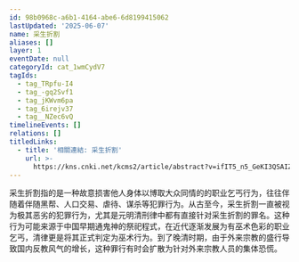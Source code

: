 ```yaml
---
id: 98b0968c-a6b1-4164-abe6-6d8199415062
lastUpdated: '2025-06-07'
name: 采生折割
aliases: []
layer: 1
eventDate: null
categoryId: cat_1wmCydV7
tagIds:
  - tag_TRpfu-I4
  - tag_-gq2Svf1
  - tag_jKWvm6pa
  - tag_6irejv37
  - tag__NZec6vQ
timelineEvents: []
relations: []
titledLinks:
  - title: '相關連結: 采生折割'
    url: >-
      https://kns.cnki.net/kcms2/article/abstract?v=ifIT5_n5_GeKI3QSAIZOiGop71vjx3tdxROZ_Jk3UmS5fISXLSMgk8FjLznJqOtTWQ0-ohI6K8wdaY-vGHHtAOutvqkZJHKKBWCHkaXgqewuK1uko1SHYk-MK4ua0yrNOa64iqP27JZVHReGtRG1GFXqyudY-5EDVCkv5dM3f6NIGeaVoldy5E6PvwsoZ2a6&uniplatform=NZKPT&language=CHS
---
```

采生折割指的是一种故意损害他人身体以博取大众同情的的职业乞丐行为，往往伴随着伴随黑帮、人口交易、虐待、谋杀等犯罪行为。从古至今，采生折割一直被视为极其恶劣的犯罪行为，尤其是元明清刑律中都有直接针对采生折割的罪名。这种行为可能来源于中国早期通鬼神的祭祀程式，在近代逐渐发展为有巫术色彩的职业乞丐，清律更是将其正式判定为巫术行为。到了晚清时期，由于外来宗教的盛行导致国内反教风气的增长，这种罪行有时会扩散为针对外来宗教人员的集体恐慌。
